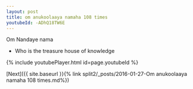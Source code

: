 ```yaml
---
layout: post
title: om anukoolaaya namaha 108 times
youtubeId: -ADhQ18TW6E
---
```

 
 
Om Nandaye nama 
 
 -  Who is the treasure house of knowledge 
 
  
 
  
 
 
 
 
 
 


{% include youtubePlayer.html id=page.youtubeId %}
 
[Next]({{ site.baseurl }}{% link  split2/_posts/2016-01-27-Om anukoolaaya namaha 108 times.md%})
 
